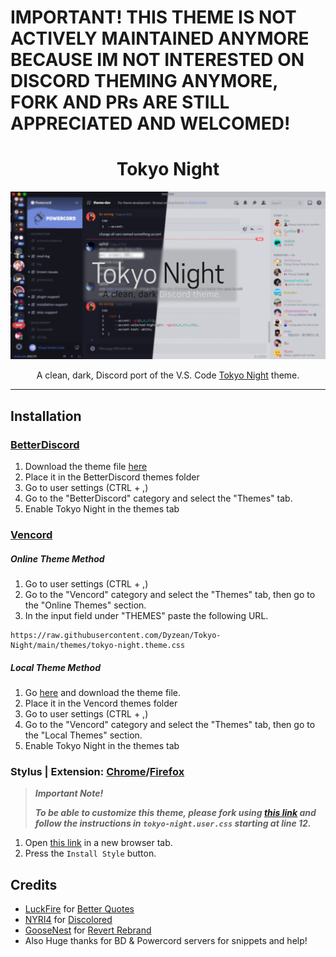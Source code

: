 # IMPORTANT! THIS THEME IS NOT ACTIVELY MAINTAINED ANYMORE BECAUSE IM NOT INTERESTED ON DISCORD THEMING ANYMORE, FORK AND PRs ARE STILL APPRECIATED AND WELCOMED!
<h1 align="center">Tokyo Night</h1>

![](https://github.com/Dyzean/Tokyo-Night/blob/main/src/assets/preview.png?raw=true)

<p align="center">A clean, dark, Discord port of the V.S. Code <a href="https://github.com/enkia/tokyo-night-vscode-theme">Tokyo Night</a> theme.</p>

---

## Installation

### [BetterDiscord](https://betterdiscord.app)

1. Download the theme file [here](https://betterdiscord.app/Download?id=439)
2. Place it in the BetterDiscord themes folder
3. Go to user settings (CTRL + ,)
4. Go to the "BetterDiscord" category and select the "Themes" tab.
5. Enable Tokyo Night in the themes tab

### [Vencord](https://vencord.dev)

##### Online Theme Method

1. Go to user settings (CTRL + ,)
2. Go to the "Vencord" category and select the "Themes" tab, then go to the "Online Themes" section.
3. In the input field under "THEMES" paste the following URL.
```
https://raw.githubusercontent.com/Dyzean/Tokyo-Night/main/themes/tokyo-night.theme.css
```

##### Local Theme Method

1. Go [here](https://github.com/Dyzean/Tokyo-Night/blob/main/themes/tokyo-night.theme.css) and download the theme file.
2. Place it in the Vencord themes folder
3. Go to user settings (CTRL + ,)
4. Go to the "Vencord" category and select the "Themes" tab, then go to the "Local Themes" section.
5. Enable Tokyo Night in the themes tab

### Stylus | Extension: [Chrome](https://chrome.google.com/webstore/detail/stylus/clngdbkpkpeebahjckkjfobafhncgmne)/[Firefox](https://addons.mozilla.org/en-US/firefox/addon/styl-us)

> ***Important Note!***
>
> ***To be able to customize this theme, please fork using [this link](https://github.com/Dyzean/Tokyo-Night/fork) and follow the instructions in `tokyo-night.user.css` starting at line 12.***

1. Open [this link](https://github.com/Dyzean/Tokyo-Night/blob/main/themes/tokyo-night.user.css) in a new browser tab.
2. Press the `Install Style` button.

## Credits

- [LuckFire](https://github.com/LuckFire) for [Better Quotes](https://github.com/LuckFire/CSS-Snippets/tree/master/BetterQuotes)
- [NYRI4](https://github.com/NYRI4) for [Discolored](https://github.com/NYRI4/Discolored)
- [GooseNest](https://github.com/Goose-Nest) for [Revert Rebrand](https://github.com/Goose-Nest/GT-RevertRebrand)
- Also Huge thanks for BD & Powercord servers for snippets and help!
